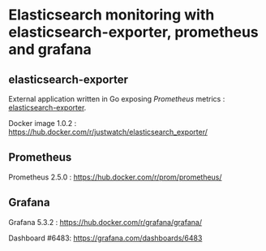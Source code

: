 # Elasticsearch monitoring with elasticsearch-exporter, prometheus and grafana

## elasticsearch-exporter

External application written in Go exposing *Prometheus* metrics : [elasticsearch-exporter](https://github.com/justwatchcom/elasticsearch_exporter).

Docker image 1.0.2 : https://hub.docker.com/r/justwatch/elasticsearch_exporter/

## Prometheus

Prometheus 2.5.0 : https://hub.docker.com/r/prom/prometheus/

## Grafana 

Grafana 5.3.2 : https://hub.docker.com/r/grafana/grafana/

Dashboard #6483: https://grafana.com/dashboards/6483
